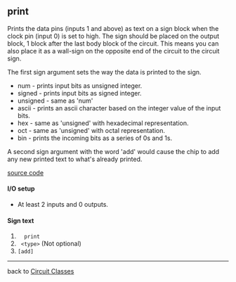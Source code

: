 print
----------
Prints the data pins (inputs 1 and above) as text on a sign block when the clock pin (input 0) is set to high. The sign should be placed on the output block, 1 block after the last body block of the circuit. This means you can also place it as a wall-sign on the opposite end of the circuit to the circuit sign.

The first sign argument sets the way the data is printed to the sign.
* num - prints input bits as unsigned integer.
* signed - prints input bits as signed integer.
* unsigned - same as 'num' 
* ascii - prints an ascii character based on the integer value of the input bits.
* hex - same as 'unsigned' with hexadecimal representation.
* oct - same as 'unsigned' with octal representation.
* bin - prints the incoming bits as a series of 0s and 1s.

A second sign argument with the word 'add' would cause the chip to add any new printed text to what's already printed.

[source code](https://github.com/eisental/BasicCircuits/blob/master/src/main/java/org/tal/basiccircuits/print.java)

#### I/O setup 
* At least 2 inputs and 0 outputs. 

#### Sign text
1. `   print   `
2. `  <type> ` (Not optional)
3. ` [add] `
***
back to [Circuit Classes](Home)

